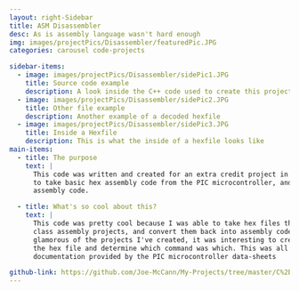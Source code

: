 ```yaml
---
layout: right-Sidebar
title: ASM Disassembler
desc: As is assembly language wasn't hard enough
img: images/projectPics/Disassembler/featuredPic.JPG
categories: carousel code-projects

sidebar-items:
  - image: images/projectPics/Disassembler/sidePic1.JPG
    title: Source code example
    description: A look inside the C++ code used to create this project.
  - image: images/projectPics/Disassembler/sidePic2.JPG
    title: Other file example
    description: Another example of a decoded hexfile
  - image: images/projectPics/Disassembler/sidePic3.JPG
    title: Inside a Hexfile
    description: This is what the inside of a hexfile looks like
main-items:
  - title: The purpose
    text: |
      This code was written and created for an extra credit project in high school. The program was designed
      to take basic hex assembly code from the PIC microcontroller, and reconvert it back in to "English"
      assembly code.

  - title: What's so cool about this?
    text: |
      This code was pretty cool because I was able to take hex files that we used from our own
      class assembly projects, and convert them back into assembly code. While certainly not the most
      glamorous of the projects I've created, it was interesting to create a parser that would read through
      the hex file and determine which command was which. This was all in line with the command
      documentation provided by the PIC microcontroller data-sheets

github-link: https://github.com/Joe-McCann/My-Projects/tree/master/C%2B%2B/C%20%2B%2B%20DisAssembler
---
```

